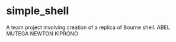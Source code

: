 # simple_shell
A team project involving creation of a replica of Bourne shell.
ABEL MUTEGA
NEWTON KIPRONO